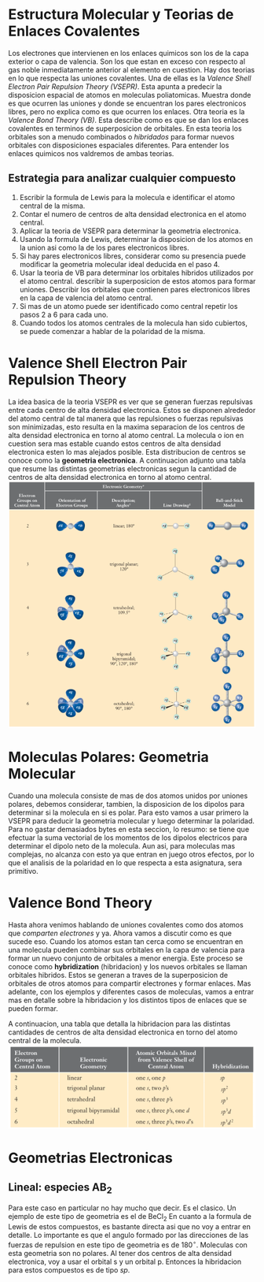 # Estructura Molecular y Teorias de Enlaces Covalentes
Los electrones que intervienen en los enlaces quimicos son los de la capa exterior o capa de valencia. Son los que estan en exceso con respecto al gas noble inmediatamente anterior al elemento en cuestion.
Hay dos teorias en lo que respecta las uniones covalentes. Una de ellas es la _Valence Shell Electron Pair Repulsion Theory (VSEPR)_. Esta apunta a predecir la disposicion espacial de atomos en moleculas poliatomicas. Muestra donde es que ocurren las uniones y donde se encuentran los pares electronicos libres, pero no explica como es que ocurren los enlaces.
Otra teoria es la _Valence Bond Theory (VB)_. Esta describe como es que se dan los enlaces covalentes en terminos de superposicion de orbitales. En esta teoria los orbitales son a menudo combinados o _hibridados_ para formar nuevos orbitales con disposiciones espaciales diferentes. Para entender los enlaces quimicos nos valdremos de ambas teorias.

## Estrategia para analizar cualquier compuesto
 1. Escribir la formula de Lewis para la molecula e identificar el atomo central de la misma.
 2. Contar el numero de centros de alta densidad electronica en el atomo central.
 3. Aplicar la teoria de VSEPR para determinar la geometria electronica.
 4. Usando la formula de Lewis, determinar la disposicion de los atomos en la union asi como la de los pares electronicos libres.
 5. Si hay pares electronicos libres, considerar como su presencia puede modificar la geometria molecular ideal deducida en el paso 4.
 6. Usar la teoria de VB para determinar los orbitales hibridos utilizados por el atomo central. describir la superposicion de estos atomos para formar uniones. Describir los orbitales que contienen pares electronicos libres en la capa de valencia del atomo central.
 7. Si mas de un atomo puede ser identificado como central repetir los pasos 2 a 6 para cada uno.
 8. Cuando todos los atomos centrales de la molecula han sido cubiertos, se puede comenzar a hablar de la polaridad de la misma.

# Valence Shell Electron Pair Repulsion Theory
La idea basica de la teoria VSEPR es ver que se generan fuerzas repulsivas entre cada centro de alta densidad electronica. Estos se disponen alrededor del atomo central de tal manera que las repulsiones o fuerzas repulsivas son minimizadas, esto resulta en la maxima separacion de los centros de alta densidad electronica en torno al atomo central.
La molecula o ion en cuestion sera mas estable cuando estos centros de alta densidad electronica esten lo mas alejados posible. Esta distribucion de centros se conoce como la **geometria electronica**. A continuacion adjunto una tabla que resume las distintas geometrias electronicas segun la cantidad de centros de alta densidad electronica en torno al atomo central.
![Tabla de Geometrias Electronicas](src/electronic-geometry.png)

# Moleculas Polares: Geometria Molecular
Cuando una molecula consiste de mas de dos atomos unidos por uniones polares, debemos considerar, tambien, la disposicion de los dipolos para determinar si la molecula en si es polar. Para esto vamos a usar primero la VSEPR para deducir la geometria molecular y luego determinar la polaridad. Para no gastar demasiados bytes en esta seccion, lo resumo: se tiene que efectuar la suma vectorial de los momentos de los dipolos electricos para determinar el dipolo neto de la molecula. Aun asi, para moleculas mas complejas, no alcanza con esto ya que entran en juego otros efectos, por lo que el analisis de la polaridad en lo que respecta a esta asignatura, sera primitivo.

# Valence Bond Theory
Hasta ahora venimos hablando de uniones covalentes como dos atomos que _comparten electrones_ y ya. Ahora vamos a discutir como es que sucede eso.
Cuando los atomos estan tan cerca como se encuentran en una molecula pueden combinar sus orbitales en la capa de valencia para formar un nuevo conjunto de orbitales a menor energia. Este proceso se conoce como **hybridization** (hibridacion) y los nuevos orbitales se llaman orbitales hibridos. Estos se generan a traves de la superposicion de orbitales de otros atomos para compartir electrones y formar enlaces.
Mas adelante, con los ejemplos y diferentes casos de moleculas, vamos a entrar mas en detalle sobre la hibridacion y los distintos tipos de enlaces que se pueden formar.

A continuacion, una tabla que detalla la hibridacion para las distintas cantidades de centros de alta densidad electronica en torno del atomo central de la molecula.
![](src/hybridization-table.png)

# Geometrias Electronicas
## Lineal: especies $\text{AB}_2$
Para este caso en particular no hay mucho que decir. Es el clasico. Un ejemplo de este tipo de geometria es el de $\text{BeCl}_2$
En cuanto a la formula de Lewis de  estos compuestos, es bastante directa asi que no voy a entrar en detalle. Lo importante es que el angulo formado por las direcciones de las fuerzas de repulsion en este tipo de geometria es de $180 ^{\circ}$. Moleculas con esta geometria son no polares.
Al tener dos centros de alta densidad electronica, voy a usar el orbital s y un orbital p. Entonces la hibridacion para estos compuestos es de tipo $sp$.
